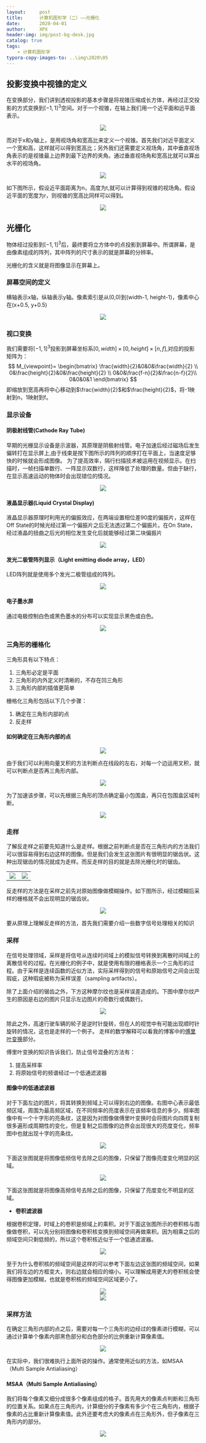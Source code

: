 ```yaml
---
layout:     post
title:      计算机图形学（二）——光栅化
date:       2020-04-01
author:     XPX
header-img: img/post-bg-desk.jpg
catalog: true
tags:
    - 计算机图形学
typora-copy-images-to: ..\img\2020\05
---
```


## 投影变换中视锥的定义

在变换部分，我们讲到透视投影的基本步骤是将视锥压缩成长方体，再经过正交投影的方式变换到$[-1,1]^3$空间。对于一个视锥，在轴上我们用一个近平面和远平面表示。
<center>
    <img
    src="https://xpx-picbed.oss-cn-beijing.aliyuncs.com/blog/2020/04/rasterization-perspective.png">
</center>

而对于x和y轴上，是用视场角和宽高比来定义一个视锥。首先我们对近平面定义一个宽和高，这样就可以得到宽高比；另外我们还需要定义视场角，其中垂直视场角表示的是视锥最上边界到最下边界的夹角。通过垂直视场角和宽高比就可以算出水平的视场角。
<center>
    <img
    src="https://xpx-picbed.oss-cn-beijing.aliyuncs.com/blog/2020/04/rasterization-perspective1.png">
</center>

如下图所示，假设近平面距离为n，高度为t,就可以计算得到视锥的视场角。假设近平面的宽度为r，则视锥的宽高比同样可以得到。
<center>
    <img
    src="https://xpx-picbed.oss-cn-beijing.aliyuncs.com/blog/2020/04/rasterization-perspective2.png">
</center>

## 光栅化

物体经过投影到$[-1,1]^3$后，最终要将立方体中的点投影到屏幕中。所谓屏幕，是由像素组成的阵列，其中阵列的尺寸表示的就是屏幕的分辨率。

光栅化的含义就是将图像显示在屏幕上。
### 屏幕空间的定义
横轴表示x轴，纵轴表示y轴。像素索引是从(0,0)到(width-1, height-1)，像素中心在(x+0.5, y+0.5)
<center>
    <img
    src="https://xpx-picbed.oss-cn-beijing.aliyuncs.com/blog/2020/04/rasterization-screen_definition.png">
</center>

### 视口变换
我们需要将$[-1, 1]^3$投影到屏幕坐标系$[0,width]\times [0,height]\times[n,f]$,对应的投影矩阵为：
$$
M_{viewpoint}=
\begin{bmatrix}
\frac{width}{2}&0&0&\frac{width}{2} \\
0&\frac{height}{2}&0&\frac{height}{2} \\
0&0&\frac{f-n}{2}&\frac{n-f}{2}\\
0&0&0&1
\end{bmatrix}
$$
即缩放到宽高再将中心移动到$\frac{width}{2}$和$\frac{height}{2}$，将-1映射到n，1映射到f。

### 显示设备
#### 阴极射线管(Cathode Ray Tube)
早期的光栅显示设备是示波器，其原理是阴极射线管。电子加速后经过磁场后发生偏转打在显示屏上,由于线束是按下图所示的阵列的顺序打在平面上，当速度足够快的时候就会形成图像。 为了提高效率，隔行扫描技术被运用在视频显示。在扫描时，一帧扫描单数行、一阵显示双数行，这样降低了处理的数量。但由于缺行，在显示高速运动的物体时会出现错位的情况。
<center>
    <img
    src="https://xpx-picbed.oss-cn-beijing.aliyuncs.com/blog/2020/04/rasterization-crt.png">
</center>

#### 液晶显示器(Liquid Crystal Display)
液晶显示器原理时利用光的偏振效应，在两端设置相位差90度的偏振片，这样在Off State的时候光经过第一个偏振片之后无法透过第二个偏振片。在On State，经过液晶的扭曲之后光的相位发生变化后就能够经过第二块偏振片
<center>
    <img
    src="https://xpx-picbed.oss-cn-beijing.aliyuncs.com/blog/2020/04/rasterization-lcd.png">
</center>

#### 发光二极管阵列显示（Light emitting diode array，LED）
LED阵列就是使用多个发光二极管组成的阵列。
<center>
    <img
    src="https://xpx-picbed.oss-cn-beijing.aliyuncs.com/blog/2020/04/rasterization-led.png">
</center>

#### 电子墨水屏
通过电极控制白色或黑色墨水的分布可以实现显示黑色或白色。
<center>
    <img
    src="https://xpx-picbed.oss-cn-beijing.aliyuncs.com/blog/2020/04/rasterization-electronic_ink.png">
</center>

### 三角形的栅格化

三角形具有以下特点：
1. 三角形必定是平面
2. 三角形的内外定义时清晰的，不存在凹三角形
3. 三角形内部的插值更简单

栅格化三角形包括以下几个步骤：
1. 确定在三角形内部的点
2. 反走样
   
#### 如何确定在三角形内部的点
<center>
    <img
    src="https://xpx-picbed.oss-cn-beijing.aliyuncs.com/blog/2020/04/rasterization-inside.png">
</center>

由于我们可以利用向量叉积的方法判断点在线段的左右，对每一个边运用叉积，就可以判断点是否再三角形内部。

<center>
    <img
    src="https://xpx-picbed.oss-cn-beijing.aliyuncs.com/blog/2020/04/rasterization-inside1.png">
</center>

为了加速该步骤，可以先根据三角形的顶点确定最小包围盒，再只在包围盒区域判断。

<center>
    <img
    src="https://xpx-picbed.oss-cn-beijing.aliyuncs.com/blog/2020/04/rasterization-inside2.png">
</center>


### 走样

了解反走样之前要先知道什么是走样。根据之前判断点是否在三角形内的方法我们可以很容易得到右边这样的图像。但是我们会发生这张图片有很明显的锯齿状。这种出现锯齿的情况就成为走样。而反走样的目的就是去除光栅化时的锯齿。
<table><tr>
<td><img src="https://xpx-picbed.oss-cn-beijing.aliyuncs.com/blog/2020/04/rasterization-aliasing.png" border=0></td>
<td><img src="https://xpx-picbed.oss-cn-beijing.aliyuncs.com/blog/2020/04/rasterization-aliasing1.png" border=0></td>
</tr></table>

反走样的方法是在采样之前先对原始图像做模糊操作。如下图所示，经过模糊后采样的栅格就不会出现明显的锯齿状。

<center>
    <img
    src="https://xpx-picbed.oss-cn-beijing.aliyuncs.com/blog/2020/04/rasterization-antialiasing.png">
</center>

要从原理上理解反走样的方法，首先我们需要介绍一些数字信号处理相关的知识

### 采样

在信号处理领域，采样是将信号从连续时间域上的模拟信号转换到离散时间域上的离散信号的过程。在光栅化的例子中，就是使用有限的栅格表示一个三角形的过程。由于采样是连续函数的近似方法，实际采样得到的信号和原始信号之间会出现瑕疵，这种瑕疵被称为采样误差（sampling artifacts）。

除了上面介绍的锯齿之外，下方这种摩尔纹也是采样误差造成的。下图中摩尔纹产生的原因是右边的图片只显示左边图片的奇数行或偶数行。
<center>
    <img
    src="https://xpx-picbed.oss-cn-beijing.aliyuncs.com/blog/2020/04/rasterization-mole.png">
</center>

除此之外，高速行驶车辆的轮子是逆时针旋转，但在人的视觉中有可能出现顺时针旋转的情况，这也是走样的一个例子。 走样的数学解释可以看我的博客中的[傅里叶变换](https://xjxpx.github.io/2020/04/02/%E6%95%B0%E5%AD%A6-%E5%82%85%E9%87%8C%E5%8F%B6%E5%8F%98%E6%8D%A2/)部分。

傅里叶变换的知识告诉我们，防止信号混叠的方法有：
1. 提高采样率
2. 将原始信号的频谱经过一个低通滤波器

#### 图像中的低通滤波器

对于下面左边的图片，将其转换到频域上可以得到右边的图像。右图中心表示最低频区域，周围为最高频区域，在不同频率的亮度表示在该频率信息的多少。频率图像中有一个十字形的亮条纹，这是因为对图像做傅里叶变换时会将图片向四周复制很多遍形成周期性的变化，但是复制之后图像的边界会出现很大的亮度变化，频率图中也就出现十字的亮条纹。

<center>
    <img
    src="https://xpx-picbed.oss-cn-beijing.aliyuncs.com/blog/2020/04/rasterization-lowpassfilter.png">
</center>

下面这张图就是将图像低频信号去除之后的图像，只保留了图像亮度变化明显的区域。
<center>
    <img
    src="https://xpx-picbed.oss-cn-beijing.aliyuncs.com/blog/2020/04/rasterization-highpassfilter.png">
</center>

下面这张图就是将图像高频信号去除之后的图像，只保留了亮度变化不明显的区域。

- **卷积滤波器**

根据卷积定理，时域上的卷积是频域上的乘积。对于下面这张图所示的卷积核与图像做卷积，可以先分别将图像和卷积核变换到频域空间再做乘积。因为相乘之后的频域空间只剩低频的，所以这个卷积核近似于一个低通滤波器。

<center>
    <img
    src="https://xpx-picbed.oss-cn-beijing.aliyuncs.com/blog/2020/04/rasterization-convolution.png">
</center>

至于为什么卷积核的频域空间是这样的可以参考下面左边这张图的频域空间，如果我们将左边的方框变大，则右边就会相应的缩小。可以理解成用更大的卷积核会使得图像更加模糊，也就是卷积核的频域空间区域更小了。
<center>
    <img
    src="https://xpx-picbed.oss-cn-beijing.aliyuncs.com/blog/2020/04/rasterization-convolution1.png">
</center>

<center>
    <img
    src="https://xpx-picbed.oss-cn-beijing.aliyuncs.com/blog/2020/04/rasterization-convolution2.png">
</center>

### 采样方法

在确定三角形内部的点之后，需要对每一个三角形的边经过的像素进行模糊，可以通过计算单个像素内部黑色部分和白色部分的比例重新计算像素值。

<center>
    <img
    src="https://xpx-picbed.oss-cn-beijing.aliyuncs.com/blog/2020/04/rasterization-sample.png">
</center>

在实际中，我们很难执行上面所说的操作。通常使用近似的方法，如MSAA（Multi Sample Antialiasing）

#### MSAA（Multi Sample Antialiasing）

我们将每个像素又细分成很多个像素组成的格子。首先用大的像素点判断和三角形的位置关系。如果点在三角形内，计算细分的子像素有多少个在三角形内，根据子像素的占比重新计算像素值。此外还要考虑大的像素点在三角形外，但子像素在三角形内的部分。

<center>
    <img
    src="https://xpx-picbed.oss-cn-beijing.aliyuncs.com/blog/2020/04/rasterization-msaa.png">
</center>

